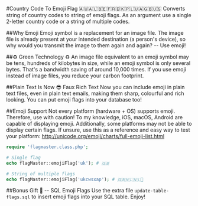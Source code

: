 #Country Code To Emoji Flag 🇦🇺🇦🇱🇧🇪🇫🇷🇩🇰🇵🇱🇺🇦🇬🇧🇺🇸
Converts string of country codes to string of emoji flags. As an argument use a single 2-letter country code or a string of multiple codes.

##Why Emoji
Emoji symbol is a replacement for an image file. The image file is already present at your intended destination (a person's device), so why would you transmit the image to them again and again? -- Use emoji!

##♻ Green Technology ♻
An image file equivalent to an emoji symbol may be tens, hundreds of kilobytes in size, while an emoji symbol is only several bytes. That's a bandwidth saving of around 10,000 times. If you use emoji instead of image files, you reduce your carbon footprint.

##Plain Text Is Now 😎 Faux Rich Text
Now you can include emoji in plain text files, even in plain text emails, making them sharp, colourful and rich looking. You can put emoji flags into your database too!

##Emoji Support
Not every platform (hardware + OS) supports emoji. Therefore, use with caution! To my knowledge, iOS, macOS, Android are capable of displaying emoji. Additionally, some platforms may not be able to display certain flags. If unsure, use this as a reference and easy way to test your platform: <http://unicode.org/emoji/charts/full-emoji-list.html>

```php
require 'flagmaster.class.php';

# Single flag
echo flagMaster::emojiFlag('uk'); # 🇬🇧

# String of multiple flags
echo flagMaster::emojiFlag('ukcwsxap'); # 🇬🇧🇳🇱🇳🇱🏴

```

##Bonus Gift 🎁 -- SQL Emoji Flags
Use the extra file `update-table-flags.sql` to insert emoji flags into your SQL table. Enjoy!